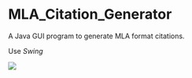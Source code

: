 # MLA_Citation_Generator
A Java GUI program to generate MLA format citations.

Use _Swing_  

![](https://github.com/EricEricEricJin/MLA_Citation_Generator/screenshot.jpg)
